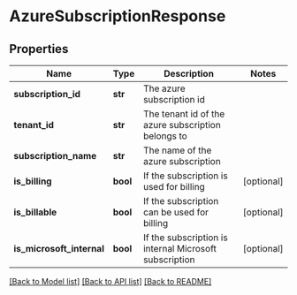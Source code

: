 # AzureSubscriptionResponse

## Properties
Name | Type | Description | Notes
------------ | ------------- | ------------- | -------------
**subscription_id** | **str** | The azure subscription id | 
**tenant_id** | **str** | The tenant id of the azure subscription belongs to | 
**subscription_name** | **str** | The name of the azure subscription | 
**is_billing** | **bool** | If the subscription is used for billing | [optional] 
**is_billable** | **bool** | If the subscription can be used for billing | [optional] 
**is_microsoft_internal** | **bool** | If the subscription is internal Microsoft subscription | [optional] 

[[Back to Model list]](../README.md#documentation-for-models) [[Back to API list]](../README.md#documentation-for-api-endpoints) [[Back to README]](../README.md)

